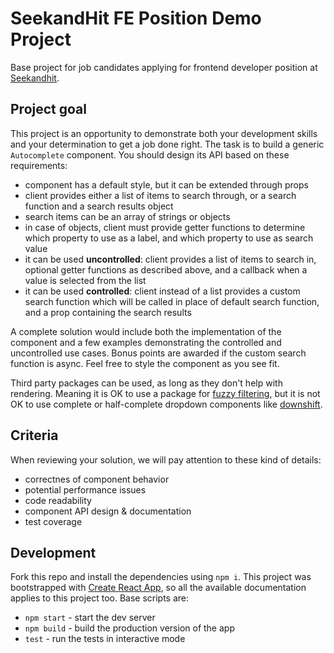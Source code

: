 # SeekandHit FE Position Demo Project

Base project for job candidates applying for frontend developer position at [Seekandhit](https://seekandhit.com/).

## Project goal

This project is an opportunity to demonstrate both your development skills and your determination to get a job done right. The task is to build a generic `Autocomplete` component. You should design its API based on these requirements:

- component has a default style, but it can be extended through props
- client provides either a list of items to search through, or a search function and a search results object
- search items can be an array of strings or objects
- in case of objects, client must provide getter functions to determine which property to use as a label, and which property to use as search value
- it can be used **uncontrolled**: client provides a list of items to search in, optional getter functions as described above, and a callback when a value is selected from the list
- it can be used **controlled**: client instead of a list provides a custom search function which will be called in place of default search function, and a prop containing the search results

A complete solution would include both the implementation of the component and a few examples demonstrating the controlled and uncontrolled use cases. Bonus points are awarded if the custom search function is async. Feel free to style the component as you see fit.

Third party packages can be used, as long as they don't help with rendering. Meaning it is OK to use a package for [fuzzy filtering](https://www.npmjs.com/package/fuse.js), but it is not OK to use complete or half-complete dropdown components like [downshift](https://www.npmjs.com/package/downshift).

## Criteria

When reviewing your solution, we will pay attention to these kind of details:
- correctnes of component behavior
- potential performance issues
- code readability
- component API design & documentation
- test coverage

## Development

Fork this repo and install the dependencies using `npm i`. This project was bootstrapped with [Create React App](https://github.com/facebookincubator/create-react-app), so all the available documentation applies to this project too. Base scripts are:
- `npm start` - start the dev server
- `npm build` - build the production version of the app
- `test` - run the tests in interactive mode
